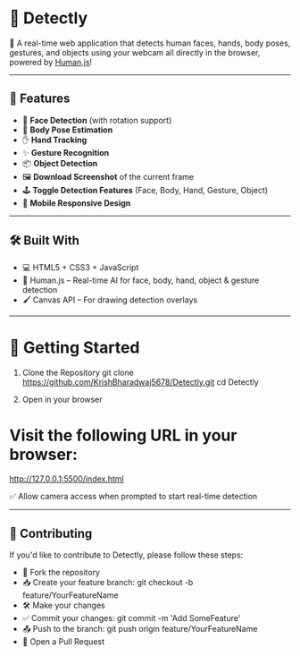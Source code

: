 # 🤖 Detectly

🚀 A real-time web application that detects human faces, hands, body poses, gestures, and objects using your webcam all directly in the browser, powered by [Human.js](https://github.com/vladmandic/human)!

---

## 🌟 Features

- 👤 **Face Detection** (with rotation support)
- 🧍 **Body Pose Estimation**
- ✋ **Hand Tracking**
- ✨ **Gesture Recognition**
- 📦 **Object Detection**
- 🖼️ **Download Screenshot** of the current frame
- 🕹️ **Toggle Detection Features** (Face, Body, Hand, Gesture, Object)
- 📱 **Mobile Responsive Design**

---

## 🛠️ Built With

- 💻 HTML5 + CSS3 + JavaScript
- 🧠 Human.js – Real-time AI for face, body, hand, object & gesture detection
- 🖌️ Canvas API – For drawing detection overlays

---

# 🚀 Getting Started

1. Clone the Repository
git clone https://github.com/KrishBharadwaj5678/Detectly.git
cd Detectly

2. Open in your browser
# Visit the following URL in your browser:
http://127.0.0.1:5500/index.html

✅ Allow camera access when prompted to start real-time detection

---

## 🤝 Contributing

If you'd like to contribute to Detectly, please follow these steps:

- 🍴 Fork the repository
- 📥 Create your feature branch: git checkout -b feature/YourFeatureName
- 🛠️ Make your changes
- ✅ Commit your changes: git commit -m 'Add SomeFeature'
- 📤 Push to the branch: git push origin feature/YourFeatureName
- 🧵 Open a Pull Request
